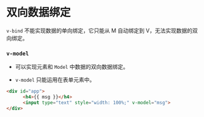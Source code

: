 # 双向数据绑定

`v-bind` 不能实现数据的单向绑定，它只能从 M 自动绑定到 V，无法实现数据的双向绑定。

### `v-model`

- 可以实现元素和 `Model` 中数据的双向数据绑定。

- `v-model` 只能运用在表单元素中。

```html
<div id="app">
      <h4>{{ msg }}</h4>
      <input type="text" style="width: 100%;" v-model="msg">
</div>
```

